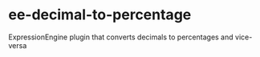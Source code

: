 ee-decimal-to-percentage
========================

ExpressionEngine plugin that converts decimals to percentages and vice-versa
